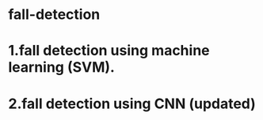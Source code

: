 # fall-detection
# 1.fall detection using machine learning (SVM).
# 2.fall detection using CNN (updated)
